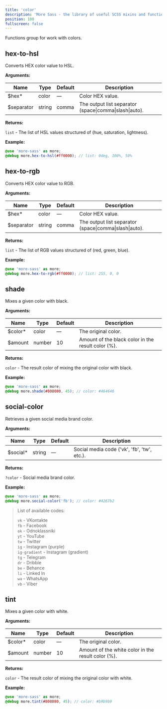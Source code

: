 ```yaml
---
title: 'color'
description: 'More Sass - the library of useful SCSS mixins and functions.'
position: 100
fullscreen: false
---
```


Functions group for work with colors.

## hex-to-hsl

Converts HEX color value to HSL.

**Arguments:**

| Name       | Type   | Default | Description                                            |
|------------|--------|---------|--------------------------------------------------------|
| $hex*      | color  | —       | Color HEX value.                                       |
| $separator | string | comma   | The output list separator (space\|comma\|slash\|auto). |

**Returns:**

`list` - The list of HSL values structured of (hue, saturation, lightness).

**Example:**

```scss
@use 'more-sass' as more;
@debug more.hex-to-hsl(#ff0000); // list: 0deg, 100%, 50%
```

## hex-to-rgb

Converts HEX color value to RGB.

**Arguments:**

| Name       | Type   | Default | Description                                            |
|------------|--------|---------|--------------------------------------------------------|
| $hex*      | color  | —       | Color HEX value.                                       |
| $separator | string | comma   | The output list separator (space\|comma\|slash\|auto). |

**Returns:**

`list` - The list of RGB values structured of (red, green, blue).

**Example:**

```scss
@use 'more-sass' as more;
@debug more.hex-to-rgb(#ff0000); // list: 255, 0, 0
```

## shade

Mixes a given color with black.

**Arguments:**

| Name    | Type   | Default | Description                                        |
|---------|--------|---------|----------------------------------------------------|
| $color* | color  | —       | The original color.                                |
| $amount | number | 10      | Amount of the black color in the result color (%). |

**Returns:**

`color` - The result color of mixing the original color with black.

**Example:**

```scss
@use 'more-sass' as more;
@debug more.shade(#808080, 45); // color: #464646
```

## social-color

Retrieves a given social media brand color.

**Arguments:**

| Name     | Type   | Default | Description                                 |
|----------|--------|---------|---------------------------------------------|
| $social* | string | —       | Social media code ('vk', 'fb', 'tw', etc.). |

**Returns:**

`?color` - Social media brand color.

**Example:**

```scss
@use 'more-sass' as more;
@debug more.social-color('fb'); // color: #4267b2
```

> List of available codes:
> 
> `vk` - VKontakte  
> `fb` - Facebook  
> `ok` - Odnoklassniki  
> `yt` - YouTube  
> `tw` - Twitter  
> `ig` - Instagram (purple)  
> `ig-gradient` - Instagram (gradient)  
> `tg` - Telegram  
> `dr` - Dribble  
> `be` - Behance  
> `li` - Linked In  
> `wa` - WhatsApp  
> `vb` - Viber

## tint

Mixes a given color with white.

**Arguments:**

| Name    | Type   | Default | Description                                        |
|---------|--------|---------|----------------------------------------------------|
| $color* | color  | —       | The original color.                                |
| $amount | number | 10      | Amount of the white color in the result color (%). |

**Returns:**

`color` - The result color of mixing the original color with white.

**Example:**

```scss
@use 'more-sass' as more;
@debug more.tint(#808080, 45); // color: #b9b9b9
```
